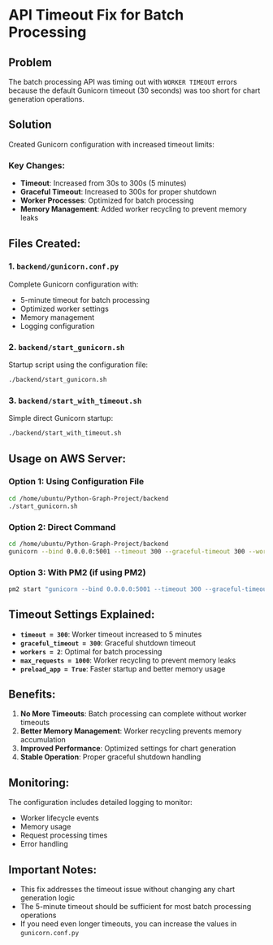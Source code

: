# API Timeout Fix for Batch Processing

## Problem
The batch processing API was timing out with `WORKER TIMEOUT` errors because the default Gunicorn timeout (30 seconds) was too short for chart generation operations.

## Solution
Created Gunicorn configuration with increased timeout limits:

### Key Changes:
- **Timeout**: Increased from 30s to 300s (5 minutes)
- **Graceful Timeout**: Increased to 300s for proper shutdown
- **Worker Processes**: Optimized for batch processing
- **Memory Management**: Added worker recycling to prevent memory leaks

## Files Created:

### 1. `backend/gunicorn.conf.py`
Complete Gunicorn configuration with:
- 5-minute timeout for batch processing
- Optimized worker settings
- Memory management
- Logging configuration

### 2. `backend/start_gunicorn.sh`
Startup script using the configuration file:
```bash
./backend/start_gunicorn.sh
```

### 3. `backend/start_with_timeout.sh`
Simple direct Gunicorn startup:
```bash
./backend/start_with_timeout.sh
```

## Usage on AWS Server:

### Option 1: Using Configuration File
```bash
cd /home/ubuntu/Python-Graph-Project/backend
./start_gunicorn.sh
```

### Option 2: Direct Command
```bash
cd /home/ubuntu/Python-Graph-Project/backend
gunicorn --bind 0.0.0.0:5001 --timeout 300 --graceful-timeout 300 --workers 2 app:create_app()
```

### Option 3: With PM2 (if using PM2)
```bash
pm2 start "gunicorn --bind 0.0.0.0:5001 --timeout 300 --graceful-timeout 300 --workers 2 app:create_app()" --name "graph-project-api"
```

## Timeout Settings Explained:

- **`timeout = 300`**: Worker timeout increased to 5 minutes
- **`graceful_timeout = 300`**: Graceful shutdown timeout
- **`workers = 2`**: Optimal for batch processing
- **`max_requests = 1000`**: Worker recycling to prevent memory leaks
- **`preload_app = True`**: Faster startup and better memory usage

## Benefits:
1. **No More Timeouts**: Batch processing can complete without worker timeouts
2. **Better Memory Management**: Worker recycling prevents memory accumulation
3. **Improved Performance**: Optimized settings for chart generation
4. **Stable Operation**: Proper graceful shutdown handling

## Monitoring:
The configuration includes detailed logging to monitor:
- Worker lifecycle events
- Memory usage
- Request processing times
- Error handling

## Important Notes:
- This fix addresses the timeout issue without changing any chart generation logic
- The 5-minute timeout should be sufficient for most batch processing operations
- If you need even longer timeouts, you can increase the values in `gunicorn.conf.py`
